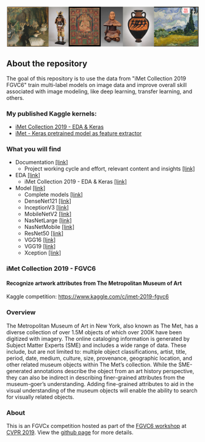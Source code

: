 ![](https://github.com/dimitreOliveira/iMet-Collection-2019-FGVC6/blob/master/Assets/banner.png)

## About the repository
The goal of this repository is to use the data from "iMet Collection 2019 FGVC6" train multi-label models on image data and improve overall skill associated with image modeling, like deep learning, transfer learning, and others.

### My published Kaggle kernels:
- [iMet Collection 2019 - EDA & Keras](https://www.kaggle.com/dimitreoliveira/imet-collection-2019-eda-keras)
- [iMet - Keras pretrained model as feature extractor](https://www.kaggle.com/dimitreoliveira/imet-keras-pretrained-model-as-feature-extractor)

### What you will find
- Documentation [[link]](https://github.com/dimitreOliveira/iMet-Collection-2019-FGVC6/tree/master/Documentation)
  - Project working cycle and effort, relevant content and insights [[link]](https://github.com/dimitreOliveira/iMet-Collection-2019-FGVC6/blob/master/Documentation/Planning.md)
- EDA [[link]](https://github.com/dimitreOliveira/iMet-Collection-2019-FGVC6/tree/master/EDA)
  - iMet Collection 2019 - EDA & Keras [[link]](https://github.com/dimitreOliveira/iMet-Collection-2019-FGVC6/blob/master/EDA/iMet%20Collection%202019%20-%20EDA%20%26%20Keras.ipynb)
- Model [[link]](https://github.com/dimitreOliveira/iMet-Collection-2019-FGVC6/tree/master/Model%20backlog)
  - Complete models [[link]](https://github.com/dimitreOliveira/iMet-Collection-2019-FGVC6/tree/master/Model%20backlog/Deep%20Learning/Complete%20models)
  - DenseNet121 [[link]](https://github.com/dimitreOliveira/iMet-Collection-2019-FGVC6/tree/master/Model%20backlog/Deep%20Learning/DenseNet121)
  - InceptionV3 [[link]](https://github.com/dimitreOliveira/iMet-Collection-2019-FGVC6/tree/master/Model%20backlog/Deep%20Learning/InceptionV3)
  - MobileNetV2 [[link]](https://github.com/dimitreOliveira/iMet-Collection-2019-FGVC6/tree/master/Model%20backlog/Deep%20Learning/MobileNetV2)
  - NasNetLarge [[link]](https://github.com/dimitreOliveira/iMet-Collection-2019-FGVC6/tree/master/Model%20backlog/Deep%20Learning/NasNetLarge)
  - NasNetMobile [[link]](https://github.com/dimitreOliveira/iMet-Collection-2019-FGVC6/tree/master/Model%20backlog/Deep%20Learning/NasNetMobile)
  - ResNet50 [[link]](https://github.com/dimitreOliveira/iMet-Collection-2019-FGVC6/tree/master/Model%20backlog/Deep%20Learning/ResNet50)
  - VGG16 [[link]](https://github.com/dimitreOliveira/iMet-Collection-2019-FGVC6/tree/master/Model%20backlog/Deep%20Learning/VGG16)
  - VGG19 [[link]](https://github.com/dimitreOliveira/iMet-Collection-2019-FGVC6/tree/master/Model%20backlog/Deep%20Learning/VGG19)
  - Xception [[link]](https://github.com/dimitreOliveira/iMet-Collection-2019-FGVC6/tree/master/Model%20backlog/Deep%20Learning/Xception)

### iMet Collection 2019 - FGVC6
#### Recognize artwork attributes from The Metropolitan Museum of Art

Kaggle competition: https://www.kaggle.com/c/imet-2019-fgvc6

### Overview

The Metropolitan Museum of Art in New York, also known as The Met, has a diverse collection of over 1.5M objects of which over 200K have been digitized with imagery. The online cataloging information is generated by Subject Matter Experts (SME) and includes a wide range of data. These include, but are not limited to: multiple object classifications, artist, title, period, date, medium, culture, size, provenance, geographic location, and other related museum objects within The Met’s collection. While the SME-generated annotations describe the object from an art history perspective, they can also be indirect in describing finer-grained attributes from the museum-goer’s understanding. Adding fine-grained attributes to aid in the visual understanding of the museum objects will enable the ability to search for visually related objects.


### About
This is an FGVCx competition hosted as part of the [FGVC6 workshop](https://sites.google.com/view/fgvc6/home) at [CVPR 2019](http://cvpr2019.thecvf.com/). View the [github page](https://github.com/visipedia/imet-fgvcx) for more details.
